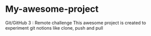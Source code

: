 # My-awesome-project
Git/GitHub 3 : Remote challenge
This awesome project is created to experiment git notions like clone, push and pull
